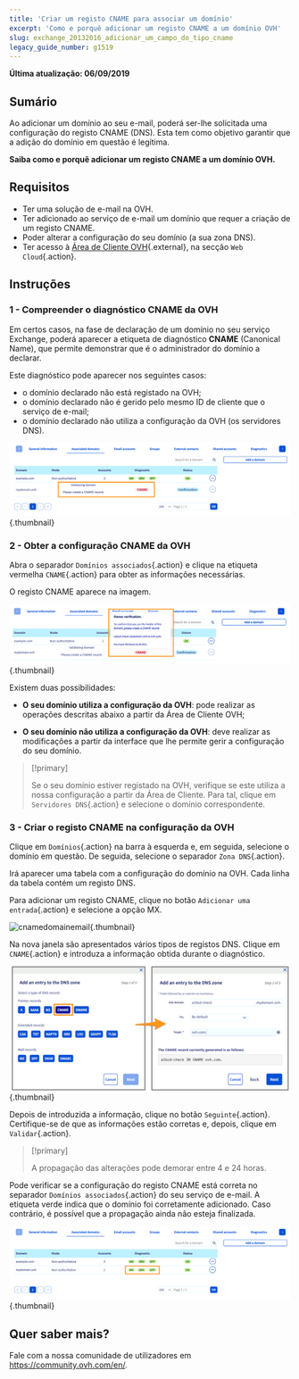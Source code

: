 ```yaml
---
title: 'Criar um registo CNAME para associar um domínio'
excerpt: 'Como e porquê adicionar um registo CNAME a um domínio OVH'
slug: exchange_20132016_adicionar_um_campo_do_tipo_cname
legacy_guide_number: g1519
---
```


**Última atualização: 06/09/2019**

## Sumário

Ao adicionar um domínio ao seu e-mail, poderá ser-lhe solicitada uma configuração do registo CNAME (DNS). Esta tem como objetivo garantir que a adição do domínio em questão é legítima.

**Saiba como e porquê adicionar um registo CNAME a um domínio OVH.**

## Requisitos

- Ter uma solução de e-mail na OVH.
- Ter adicionado ao serviço de e-mail um domínio que requer a criação de um registo CNAME.
- Poder alterar a configuração do seu domínio (a sua zona DNS).
- Ter acesso à [Área de Cliente OVH](https://www.ovh.com/auth/?action=gotomanager){.external}, na secção `Web Cloud`{.action}.

## Instruções

### 1 - Compreender o diagnóstico CNAME da OVH

Em certos casos, na fase de declaração de um domínio no seu serviço Exchange, poderá aparecer a etiqueta de diagnóstico **CNAME** (Canonical Name), que permite demonstrar que é o administrador do domínio a declarar.

Este diagnóstico pode aparecer nos seguintes casos:

- o domínio declarado não está registado na OVH;
- o domínio declarado não é gerido pelo mesmo ID de cliente que o serviço de e-mail;
- o domínio declarado não utiliza a configuração da OVH (os servidores DNS).

![cnamedomainemail](images/cname_exchange_diagnostic.png){.thumbnail}

### 2 - Obter a configuração CNAME da OVH

Abra o separador `Domínios associados`{.action} e clique na etiqueta vermelha `CNAME`{.action} para obter as informações necessárias.

O registo CNAME aparece na imagem.

![cnamedomainemail](images/cname_exchange_informations.png){.thumbnail}

Existem duas possibilidades:

- **O seu domínio utiliza a configuração da OVH**: pode realizar as operações descritas abaixo a partir da Área de Cliente OVH;

- **O seu domínio não utiliza a configuração da OVH**: deve realizar as modificações a partir da interface que lhe permite gerir a configuração do seu domínio.

> [!primary]
>
> Se o seu domínio estiver registado na OVH, verifique se este utiliza a nossa configuração a partir da Área de Cliente. Para tal, clique em `Servidores DNS`{.action} e selecione o domínio correspondente.
>

### 3 - Criar o registo CNAME na configuração da OVH

Clique em `Domínios`{.action} na barra à esquerda e, em seguida, selecione o domínio em questão. De seguida, selecione o separador `Zona DNS`{.action}.

Irá aparecer uma tabela com a configuração do domínio na OVH. Cada linha da tabela contém um registo DNS.

Para adicionar um registo CNAME, clique no botão `Adicionar uma entrada`{.action} e selecione a opção MX.

![cnamedomainemail](images/cname_exchange_add_entry_step1.png){.thumbnail}

Na nova janela são apresentados vários tipos de registos DNS. Clique em `CNAME`{.action} e introduza a informação obtida durante o diagnóstico.

![cnamedomainemail](images/cname_add_entry_dns_zone.png){.thumbnail}

Depois de introduzida a informação, clique no botão `Seguinte`{.action}. Certifique-se de que as informações estão corretas e, depois, clique em `Validar`{.action}.

> [!primary]
>
> A propagação das alterações pode demorar entre 4 e 24 horas.
>

Pode verificar se a configuração do registo CNAME está correta no separador `Domínios associados`{.action} do seu serviço de e-mail. A etiqueta verde indica que o domínio foi corretamente adicionado. Caso contrário, é possível que a propagação ainda não esteja finalizada.

![cnamedomainemail](images/cname_exchange_diagnostic_green.png){.thumbnail}

## Quer saber mais?

Fale com a nossa comunidade de utilizadores em <https://community.ovh.com/en/>.